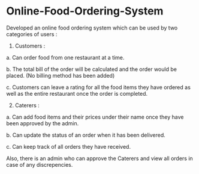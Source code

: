 # Online-Food-Ordering-System
Developed an online food ordering system which can be used by two categories of users :

1. Customers :

  a. Can order food from one restaurant at a time.
  
  b. The total bill of the order will be calculated and the order would be placed. (No billing method has been added) 
  
  c. Customers can leave a rating for all the food items they have ordered as well as the entire restaurant once the order is completed.
  
2. Caterers :

  a. Can add food items and their prices under their name once they have been approved by the admin.
  
  b. Can update the status of an order when it has been delivered.
  
  c. Can keep track of all orders they have received.

Also, there is an admin who can approve the Caterers and view all orders in case of any discrepencies.


